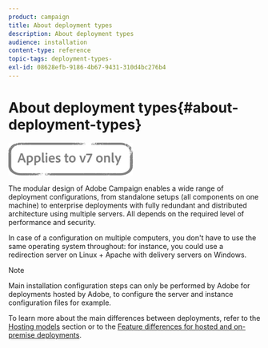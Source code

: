 ```yaml
---
product: campaign
title: About deployment types
description: About deployment types
audience: installation
content-type: reference
topic-tags: deployment-types-
exl-id: 08628efb-9186-4b67-9431-310d4bc276b4
---
```

# About deployment types{#about-deployment-types}

![](../../assets/v7-only.svg)

The modular design of Adobe Campaign enables a wide range of deployment configurations, from standalone setups (all components on one machine) to enterprise deployments with fully redundant and distributed architecture using multiple servers. All depends on the required level of performance and security.

In case of a configuration on multiple computers, you don't have to use the same operating system throughout: for instance, you could use a redirection server on Linux + Apache with delivery servers on Windows.

>[!NOTE]
>
>Main installation configuration steps can only be performed by Adobe for deployments hosted by Adobe, to configure the server and instance configuration files for example.
>
>To learn more about the main differences between deployments, refer to the [Hosting models](../../installation/using/hosting-models.md) section or to the [Feature differences for hosted and on-premise deployments](../../installation/using/capability-matrix.md).

